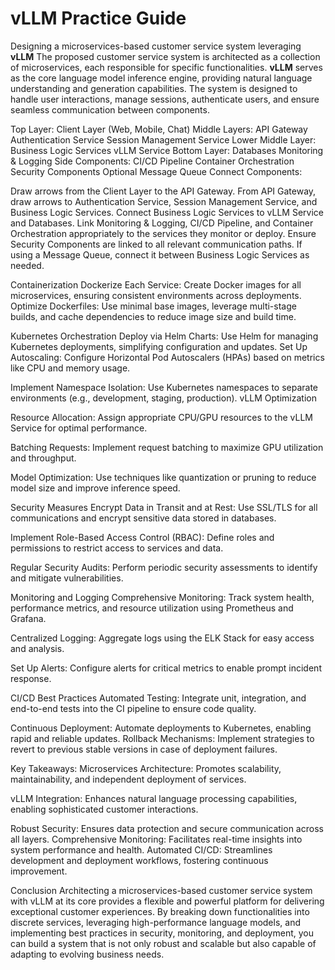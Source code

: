 # vLLM Practice Guide
 Designing a microservices-based customer service system leveraging **vLLM**
The proposed customer service system is architected as a collection of microservices, each responsible for specific functionalities. **vLLM** serves as the core language model inference engine, providing natural language understanding and generation capabilities. The system is designed to handle user interactions, manage sessions, authenticate users, and ensure seamless communication between components.

Top Layer: Client Layer (Web, Mobile, Chat)
Middle Layers:
API Gateway
Authentication Service
Session Management Service
Lower Middle Layer:
Business Logic Services
vLLM Service
Bottom Layer:
Databases
Monitoring & Logging
Side Components:
CI/CD Pipeline
Container Orchestration
Security Components
Optional Message Queue
Connect Components:

Draw arrows from the Client Layer to the API Gateway.
From API Gateway, draw arrows to Authentication Service, Session Management Service, and Business Logic Services.
Connect Business Logic Services to vLLM Service and Databases.
Link Monitoring & Logging, CI/CD Pipeline, and Container Orchestration appropriately to the services they monitor or deploy.
Ensure Security Components are linked to all relevant communication paths.
If using a Message Queue, connect it between Business Logic Services as needed.

Containerization
Dockerize Each Service: Create Docker images for all microservices, ensuring consistent environments across deployments.
Optimize Dockerfiles: Use minimal base images, leverage multi-stage builds, and cache dependencies to reduce image size and build time.

Kubernetes Orchestration
Deploy via Helm Charts: Use Helm for managing Kubernetes deployments, simplifying configuration and updates.
Set Up Autoscaling: Configure Horizontal Pod Autoscalers (HPAs) based on metrics like CPU and memory usage.

Implement Namespace Isolation: Use Kubernetes namespaces to separate environments (e.g., development, staging, production).
vLLM Optimization

Resource Allocation: Assign appropriate CPU/GPU resources to the vLLM Service for optimal performance.

Batching Requests: Implement request batching to maximize GPU utilization and throughput.

Model Optimization: Use techniques like quantization or pruning to reduce model size and improve inference speed.

Security Measures
Encrypt Data in Transit and at Rest: Use SSL/TLS for all communications and encrypt sensitive data stored in databases.

Implement Role-Based Access Control (RBAC): Define roles and permissions to restrict access to services and data.

Regular Security Audits: Perform periodic security assessments to identify and mitigate vulnerabilities.

Monitoring and Logging
Comprehensive Monitoring: Track system health, performance metrics, and resource utilization using Prometheus and Grafana.

Centralized Logging: Aggregate logs using the ELK Stack for easy access and analysis.

Set Up Alerts: Configure alerts for critical metrics to enable prompt incident response.

CI/CD Best Practices
Automated Testing: Integrate unit, integration, and end-to-end tests into the CI pipeline to ensure code quality.

Continuous Deployment: Automate deployments to Kubernetes, enabling rapid and reliable updates.
Rollback Mechanisms: Implement strategies to revert to previous stable versions in case of deployment failures.

Key Takeaways:
Microservices Architecture: Promotes scalability, maintainability, and independent deployment of services.

vLLM Integration: Enhances natural language processing capabilities, enabling sophisticated customer interactions.

Robust Security: Ensures data protection and secure communication across all layers.
Comprehensive Monitoring: Facilitates real-time insights into system performance and health.
Automated CI/CD: Streamlines development and deployment workflows, fostering continuous improvement.

Conclusion
Architecting a microservices-based customer service system with vLLM at its core provides a flexible and powerful platform for delivering exceptional customer experiences. By breaking down functionalities into discrete services, leveraging high-performance language models, and implementing best practices in security, monitoring, and deployment, you can build a system that is not only robust and scalable but also capable of adapting to evolving business needs.
